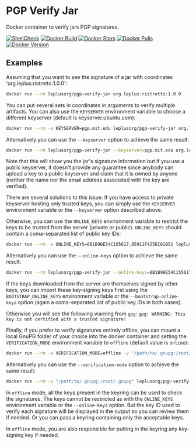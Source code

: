 # PGP Verify Jar

Docker container to verify jars PGP signatures.

[![ShellCheck](https://github.com/leplusorg/docker-pgp-verify-jar/workflows/ShellCheck/badge.svg)](https://github.com/leplusorg/docker-pgp-verify-jar/actions?query=workflow:"ShellCheck")
[![Docker Build](https://github.com/leplusorg/docker-pgp-verify-jar/workflows/Docker/badge.svg)](https://github.com/leplusorg/docker-pgp-verify-jar/actions?query=workflow:"Docker")
[![Docker Stars](https://img.shields.io/docker/stars/leplusorg/pgp-verify-jar)](https://hub.docker.com/r/leplusorg/pgp-verify-jar)
[![Docker Pulls](https://img.shields.io/docker/pulls/leplusorg/pgp-verify-jar)](https://hub.docker.com/r/leplusorg/pgp-verify-jar)
[![Docker Version](https://img.shields.io/docker/v/leplusorg/pgp-verify-jar?sort=semver)](https://hub.docker.com/r/leplusorg/pgp-verify-jar)

## Examples

Assuming that you want to see the signature of a jar with coordinates 'org.leplus:ristretto:1.0.0':

```bash
docker run --rm leplusorg/pgp-verify-jar org.leplus:ristretto:1.0.0
```

You can put several sets in coordinates in arguments to verify
multiple artifacts. You can also use the `KEYSERVER` environment
variable to choose a different keyserver (default is keyserver.ubuntu.com):

```bash
docker run --rm -e KEYSERVER=pgp.mit.edu leplusorg/pgp-verify-jar org.leplus:ristretto:1.0.0
```

Alternatively you can use the `--keyserver` option to achieve the same
result:

```bash
docker run --rm leplusorg/pgp-verify-jar --keyserver=pgp.mit.edu org.leplus:ristretto:1.0.0
```

Note that this will show you the jar's signature information but if
you use a public keyserver, it doesn't provide any guarantee since
anybody can upload a key to a public keyserver and claim that it is
owned by anyone (neither the name nor the email address associated
with the key are verified).

There are several solutions to this issue. If you have access to
private keyserver hosting only trusted keys, you can simply use the
`KEYSERVER` environment variable or the `--keyserver` option described
above.

Otherwise, you can use the `ONLINE_KEYS` environment variable to restrict the
keys to be trusted from the server (private or public). `ONLINE_KEYS`
should contain a coma-separated list of public key IDs:

```bash
docker run --rm -e ONLINE_KEYS=6B1B9BE54C155617,85911F425EC61B51 leplusorg/pgp-verify-jar org.leplus:ristretto:1.0.0 junit:junit:4.13.1
```

Alternatively you can use the `--online-keys` option to achieve the
same result:

```bash
docker run --rm leplusorg/pgp-verify-jar --online-keys=6B1B9BE54C155617,85911F425EC61B51 org.leplus:ristretto:1.0.0 junit:junit:4.13.1
```

If the keys downloaded from the server are themselves signed by
other keys, you can import these key-signing keys first using the
`BOOTSTRAP_ONLINE_KEYS` environment variable or the
`--bootstrap-online-keys` option (again a coma-separated list of
public key IDs in both cases).

Otherwise you will see the following warning from `gpg`:
`gpg: WARNING: This key is not certified with a trusted signature!`

Finally, if you prefer to verify signatures entirely offline, you can
mount a local GnuPG folder of your choice into the docker container
and setting the `VERIFICATION_MODE` environment variable to `offline`
(default value is `online`):

```bash
docker run --rm -e VERIFICATION_MODE=offline -v "/path/to/.gnupg:/root/.gnupg" leplusorg/pgp-verify-jar org.leplus:ristretto:1.0.0
```

Alternatively you can use the `--verification-mode` option to achieve
the same result:

```bash
docker run --rm -v "/path/to/.gnupg:/root/.gnupg" leplusorg/pgp-verify-jar --verification-mode=offline org.leplus:ristretto:1.0.0
```

In `offline` mode, all the keys present in the keyring can be used to
check the signatures. The keys cannot be restricted as with the
`ONLINE_KEYS` environment variable or the `--online-keys` option. But
the key ID used to verify each signature will be displayed in the
output so you can review them if needed. Or you can pass a keyring
containing only the acceptable keys.

In `offline` mode, you are also responsible for putting in the keyring
any key-signing key if needed.
